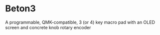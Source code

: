 # Beton3
A programmable, QMK-compatible, 3 (or 4) key macro pad with an OLED screen and concrete knob rotary encoder
